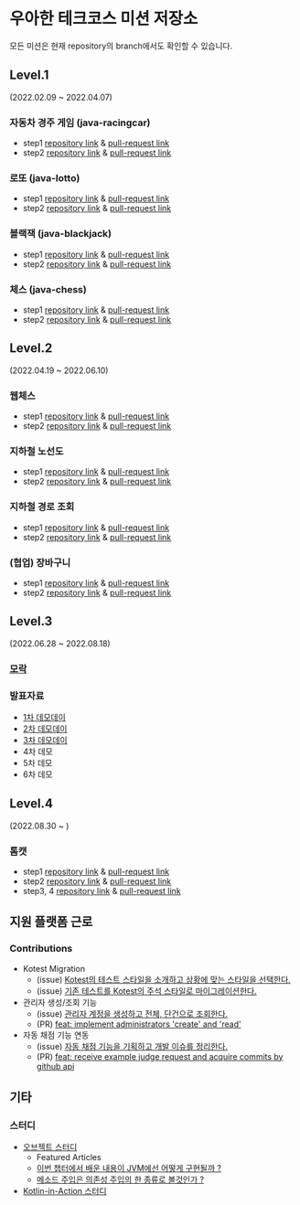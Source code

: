 # 우아한 테크코스 미션 저장소

모든 미션은 현재 repository의 branch에서도 확인할 수 있습니다.
## Level.1
(2022.02.09 ~ 2022.04.07)

### 자동차 경주 게임 (java-racingcar)

- step1 [repository link](https://github.com/cjlee38/java-racingcar/tree/step1) & [pull-request link](https://github.com/woowacourse/java-racingcar/pull/278)  
- step2 [repository link](https://github.com/cjlee38/java-racingcar/tree/step2) & [pull-request link](https://github.com/woowacourse/java-racingcar/pull/423)

### 로또 (java-lotto)

- step1 [repository link](https://github.com/cjlee38/java-lotto/tree/step1) & [pull-request link](https://github.com/woowacourse/java-lotto/pull/410)  
- step2 [repository link](https://github.com/cjlee38/java-lotto/tree/step2) & [pull-request link](https://github.com/woowacourse/java-lotto/pull/490)

### 블랙잭 (java-blackjack)
- step1 [repository link](https://github.com/cjlee38/java-blackjack/tree/step1) & [pull-request link](https://github.com/woowacourse/java-blackjack/pull/259)  
- step2 [repository link](https://github.com/cjlee38/java-blackjack/tree/step2) & [pull-request link](https://github.com/woowacourse/java-blackjack/pull/376)


### 체스 (java-chess)

- step1 [repository link](https://github.com/cjlee38/java-chess/tree/step1) & [pull-request link](https://github.com/woowacourse/java-chess/pull/307)  
- step2 [repository link](https://github.com/cjlee38/java-chess/tree/step2) & [pull-request link](https://github.com/woowacourse/java-chess/pull/408)

## Level.2
(2022.04.19 ~ 2022.06.10)
### 웹체스
- step1 [repository link](https://github.com/cjlee38/jwp-chess/tree/step1) & [pull-request link](https://github.com/woowacourse/jwp-chess/pull/346)  
- step2 [repository link](https://github.com/cjlee38/jwp-chess/tree/step2) & [pull-request link](https://github.com/woowacourse/jwp-chess/pull/441)

### 지하철 노선도
- step1 [repository link](https://github.com/cjlee38/atdd-subway-map/tree/step1) & [pull-request link](https://github.com/woowacourse/atdd-subway-map/pull/251)  
- step2 [repository link](https://github.com/cjlee38/atdd-subway-map/tree/step2) & [pull-request link](https://github.com/woowacourse/atdd-subway-map/pull/324)

### 지하철 경로 조회
- step1 [repository link](https://github.com/cjlee38/atdd-subway-path/tree/step1) & [pull-request link](https://github.com/woowacourse/atdd-subway-path/pull/235)  
- step2 [repository link](https://github.com/cjlee38/atdd-subway-path/tree/step2) & [pull-request link](https://github.com/woowacourse/atdd-subway-path/pull/285)

### (협업) 장바구니

- step1 [repository link](https://github.com/cjlee38/jwp-shopping-cart/tree/step1) & [pull-request link](https://github.com/woowacourse/jwp-shopping-cart/pull/46)  
- step2 [repository link](https://github.com/cjlee38/jwp-shopping-cart/tree/step2) & [pull-request link](https://github.com/woowacourse/jwp-shopping-cart/pull/85)

## Level.3
(2022.06.28 ~ 2022.08.18)
### [모락](https://github.com/woowacourse-teams/2022-mo-rak)

### 발표자료
- [1차 데모데이](https://youtu.be/R7JO6cLeyhU)
- [2차 데모데이](https://youtu.be/G4uQTNYNanY)
- [3차 데모데이](https://youtu.be/RSkr2x3n9B8)
- 4차 데모
- 5차 데모
- 6차 데모

## Level.4
(2022.08.30 ~ )

### 톰캣
- step1 [repository link](https://github.com/cjlee38/jwp-dashboard-http/tree/step1) & [pull-request link](https://github.com/woowacourse/jwp-dashboard-http/pull/148)
- step2 [repository link](https://github.com/cjlee38/jwp-dashboard-http/tree/step2) & [pull-request link](https://github.com/woowacourse/jwp-dashboard-http/pull/233)
- step3, 4 [repository link](https://github.com/cjlee38/jwp-dashboard-http/tree/step34) & [pull-request link](https://github.com/woowacourse/jwp-dashboard-http/pull/252)


## 지원 플랫폼 근로

### Contributions
- Kotest Migration
  - (issue) [Kotest의 테스트 스타일을 소개하고 상황에 맞는 스타일을 선택한다.](https://github.com/woowacourse/service-apply/issues/533)
  - (issue) [기존 테스트를 Kotest의 주석 스타일로 마이그레이션한다.](https://github.com/woowacourse/service-apply/issues/534)
- 관리자 생성/조회 기능
  - (issue) [관리자 계정을 생성하고 전체, 단건으로 조회한다.](https://github.com/woowacourse/service-apply/issues/603)
  - (PR) [feat: implement administrators 'create' and 'read'](https://github.com/woowacourse/service-apply/pull/608)
- 자동 채점 기능 연동
  - (issue) [자동 채점 기능을 기획하고 개발 이슈를 정리한다.](https://github.com/woowacourse/service-apply/issues/591)
  - (PR) [feat: receive example judge request and acquire commits by github api ](https://github.com/woowacourse/service-apply/pull/626)


## 기타

### 스터디

- [오브젝트 스터디](https://github.com/woowacourse-study/2022-object-study)
  - Featured Articles
  - [이번 챕터에서 배운 내용이 JVM에선 어떻게 구현될까 ?](https://github.com/woowacourse-study/2022-object-study/issues/86)  
  - [메소드 주입은 의존성 주입의 한 종류로 볼것인가 ?](https://github.com/woowacourse-study/2022-object-study/issues/67)
- [Kotlin-in-Action 스터디](https://github.com/woowacourse-study/2022-kotudy)
